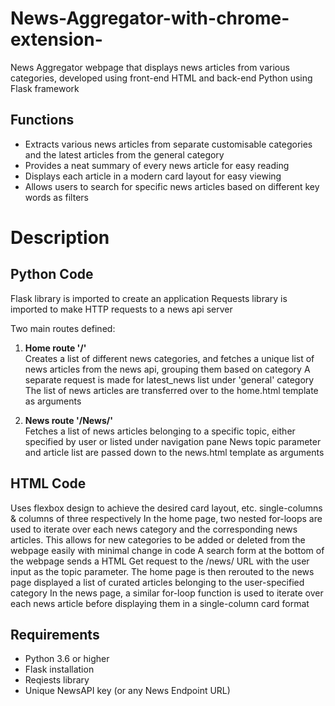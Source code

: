 # News-Aggregator-with-chrome-extension-

News Aggregator webpage that displays news articles from various categories, developed using front-end HTML and back-end Python using Flask framework

## Functions
- Extracts various news articles from separate customisable categories and the latest articles from the general category
- Provides a neat summary of every news article for easy reading
- Displays each article in a modern card layout for easy viewing
- Allows users to search for specific news articles based on different key words as filters

# Description

## Python Code
Flask library is imported to create an application
Requests library is imported to make HTTP requests to a news api server

Two main routes defined:

1. **Home route '/'**
<br> Creates a list of different news categories, and fetches a unique list of news articles from the news api, grouping them based on category
A separate request is made for latest_news list under 'general' category
The list of news articles are transferred over to the home.html template as arguments

2. **News route '/News/<topic>'**
<br> Fetches a list of news articles belonging to a specific topic, either specified by user or listed under navigation pane
News topic parameter and article list are passed down to the news.html template as arguments

## HTML Code
Uses flexbox design to achieve the desired card layout, etc. single-columns & columns of three respectively
In the home page, two nested for-loops are used to iterate over each news category and the corresponding news articles. This allows for new categories to be added or deleted from the webpage easily with minimal change in code
A search form at the bottom of the webpage sends a HTML Get request to the /news/<topic> URL with the user input as the topic parameter. The home page is then rerouted to the news page displayed a list of curated articles belonging to the user-specified category
In the news page, a similar for-loop function is used to iterate over each news article before displaying them in a single-column card format

## Requirements
- Python 3.6 or higher
- Flask installation
- Reqiests library
- Unique NewsAPI key (or any News Endpoint URL)
